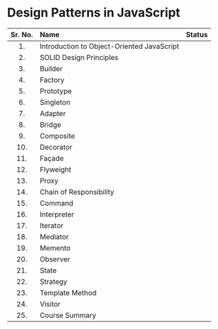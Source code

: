 # Design Patterns in JavaScript

| Sr. No. | Name                                       | Status |
| :-----: | :----------------------------------------- | :----: |
|   1.    | Introduction to Object-Oriented JavaScript |        |
|   2.    | SOLID Design Principles                    |        |
|   3.    | Builder                                    |        |
|   4.    | Factory                                    |        |
|   5.    | Prototype                                  |        |
|   6.    | Singleton                                  |        |
|   7.    | Adapter                                    |        |
|   8.    | Bridge                                     |        |
|   9.    | Composite                                  |        |
|   10.   | Decorator                                  |        |
|   11.   | Façade                                     |        |
|   12.   | Flyweight                                  |        |
|   13.   | Proxy                                      |        |
|   14.   | Chain of Responsibility                    |        |
|   15.   | Command                                    |        |
|   16.   | Interpreter                                |        |
|   17.   | Iterator                                   |        |
|   18.   | Mediator                                   |        |
|   19.   | Memento                                    |        |
|   20.   | Observer                                   |        |
|   21.   | State                                      |        |
|   22.   | Strategy                                   |        |
|   23.   | Template Method                            |        |
|   24.   | Visitor                                    |        |
|   25.   | Course Summary                             |        |
